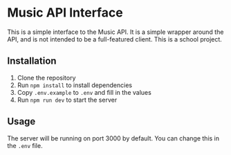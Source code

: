 # Music API Interface

This is a simple interface to the Music API. It is a simple wrapper around the API, and is not intended to be a full-featured client.
This is a school project.

## Installation

1. Clone the repository
2. Run `npm install` to install dependencies
3. Copy `.env.example` to `.env` and fill in the values
4. Run `npm run dev` to start the server

## Usage

The server will be running on port 3000 by default. You can change this in the `.env` file.
